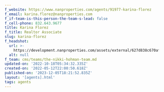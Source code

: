 ```yaml
---
f_website: https://www.nanproperties.com/agents/91977-karina-florez
f_email: karina.florez@nanproperties.com
f_if-team-is-this-person-the-team-s-lead: false
f_cell-phone: 832.643.9677
title: Karina Florez
f_title: Realtor Associate
slug: karina-florez
f_headshot:
  url: >-
    https://development.nanproperties.com/assets/external/627d838c670af56a925c638f_optimized_7f659869d77faed70a7b80c902e929ab.jpeg
  alt: null
f_team: cms/teams/the-nikki-hohman-team.md
updated-on: '2022-10-18T05:34:32.335Z'
created-on: '2022-05-12T22:00:50.618Z'
published-on: '2023-12-05T18:21:52.835Z'
layout: '[agents].html'
tags: agents
---
```



